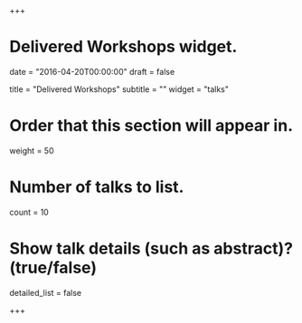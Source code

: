 +++
# Delivered Workshops widget.

date = "2016-04-20T00:00:00"
draft = false

title = "Delivered Workshops"
subtitle = ""
widget = "talks"

# Order that this section will appear in.
weight = 50

# Number of talks to list.
count = 10

# Show talk details (such as abstract)? (true/false)
detailed_list = false

+++
